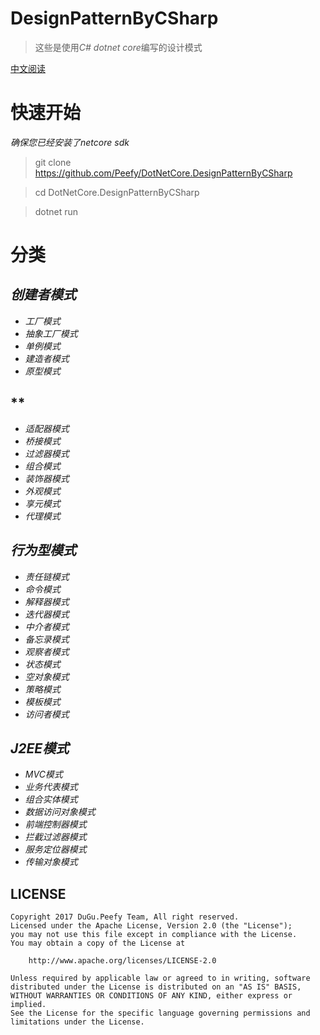 # DesignPatternByCSharp

>这些是使用*C# dotnet core*编写的设计模式

[中文阅读](https://github.com/Peefy/DotNetCore.DesignPatternByCSharp/blob/master/README%20-%20zh.md)

# 快速开始

*确保您已经安装了netcore sdk*

>git clone https://github.com/Peefy/DotNetCore.DesignPatternByCSharp

>cd DotNetCore.DesignPatternByCSharp

>dotnet run

# 分类

## *创建者模式*

* *工厂模式*
* *抽象工厂模式*
* *单例模式*
* *建造者模式*
* *原型模式*

## **

* *适配器模式*
* *桥接模式*
* *过滤器模式*
* *组合模式*
* *装饰器模式*
* *外观模式*
* *享元模式*
* *代理模式*

## *行为型模式*

* *责任链模式*
* *命令模式*
* *解释器模式*
* *迭代器模式*
* *中介者模式*
* *备忘录模式*
* *观察者模式*
* *状态模式*
* *空对象模式*
* *策略模式*
* *模板模式*
* *访问者模式*

## *J2EE模式*

* *MVC模式*
* *业务代表模式*
* *组合实体模式*
* *数据访问对象模式*
* *前端控制器模式*
* *拦截过滤器模式*
* *服务定位器模式*
* *传输对象模式*

## LICENSE

```
Copyright 2017 DuGu.Peefy Team, All right reserved.
Licensed under the Apache License, Version 2.0 (the "License");
you may not use this file except in compliance with the License.
You may obtain a copy of the License at

    http://www.apache.org/licenses/LICENSE-2.0

Unless required by applicable law or agreed to in writing, software
distributed under the License is distributed on an "AS IS" BASIS,
WITHOUT WARRANTIES OR CONDITIONS OF ANY KIND, either express or implied.
See the License for the specific language governing permissions and
limitations under the License.
```
